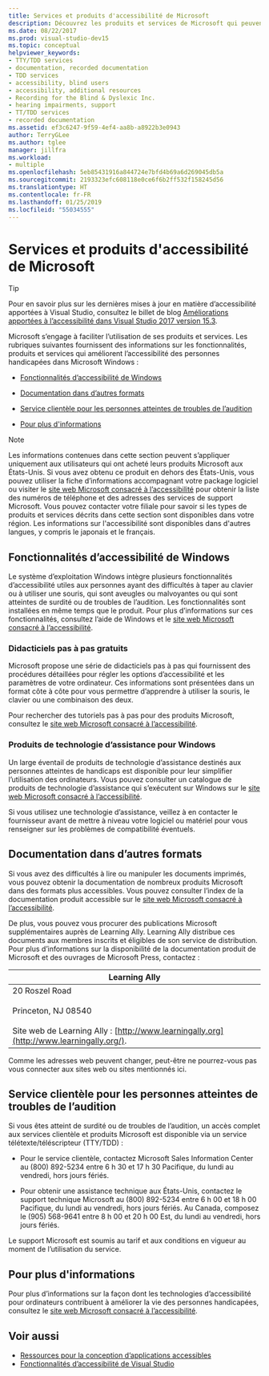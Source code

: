 ```yaml
---
title: Services et produits d'accessibilité de Microsoft
description: Découvrez les produits et services de Microsoft qui peuvent contribuer à rendre nos systèmes d’exploitation, programmes et applications plus accessibles afin que tout le monde puisse les utiliser, y compris les personnes handicapées.
ms.date: 08/22/2017
ms.prod: visual-studio-dev15
ms.topic: conceptual
helpviewer_keywords:
- TTY/TDD services
- documentation, recorded documentation
- TDD services
- accessibility, blind users
- accessibility, additional resources
- Recording for the Blind & Dyslexic Inc.
- hearing impairments, support
- TT/TDD services
- recorded documentation
ms.assetid: ef3c6247-9f59-4ef4-aa8b-a8922b3e0943
author: TerryGLee
ms.author: tglee
manager: jillfra
ms.workload:
- multiple
ms.openlocfilehash: 5eb85431916a844724e7bfd4b69a6d269045db5a
ms.sourcegitcommit: 2193323efc608118e0ce6f6b2ff532f158245d56
ms.translationtype: HT
ms.contentlocale: fr-FR
ms.lasthandoff: 01/25/2019
ms.locfileid: "55034555"
---
```

# <a name="accessibility-products-and-services-from-microsoft"></a>Services et produits d'accessibilité de Microsoft

> [!TIP]
> Pour en savoir plus sur les dernières mises à jour en matière d’accessibilité apportées à Visual Studio, consultez le billet de blog [Améliorations apportées à l’accessibilité dans Visual Studio 2017 version 15.3](https://blogs.msdn.microsoft.com/visualstudio/2017/08/14/accessibility-improvements-in-visual-studio-2017-version-15-3/).

Microsoft s’engage à faciliter l’utilisation de ses produits et services. Les rubriques suivantes fournissent des informations sur les fonctionnalités, produits et services qui améliorent l’accessibilité des personnes handicapées dans Microsoft Windows :

-   [Fonctionnalités d’accessibilité de Windows](../../ide/reference/accessibility-products-and-services-from-microsoft.md#windows)

-   [Documentation dans d’autres formats](../../ide/reference/accessibility-products-and-services-from-microsoft.md#altfortmats)

-   [Service clientèle pour les personnes atteintes de troubles de l’audition](../../ide/reference/accessibility-products-and-services-from-microsoft.md#hearing)

-   [Pour plus d'informations](../../ide/reference/accessibility-products-and-services-from-microsoft.md#moreinfo)

> [!NOTE]
> Les informations contenues dans cette section peuvent s’appliquer uniquement aux utilisateurs qui ont acheté leurs produits Microsoft aux États-Unis. Si vous avez obtenu ce produit en dehors des États-Unis, vous pouvez utiliser la fiche d’informations accompagnant votre package logiciel ou visiter le [site web Microsoft consacré à l’accessibilité](http://go.microsoft.com/fwlink/?LinkId=8431) pour obtenir la liste des numéros de téléphone et des adresses des services de support Microsoft. Vous pouvez contacter votre filiale pour savoir si les types de produits et services décrits dans cette section sont disponibles dans votre région. Les informations sur l'accessibilité sont disponibles dans d'autres langues, y compris le japonais et le français.

##  <a name="windows"></a> Fonctionnalités d’accessibilité de Windows

 Le système d’exploitation Windows intègre plusieurs fonctionnalités d’accessibilité utiles aux personnes ayant des difficultés à taper au clavier ou à utiliser une souris, qui sont aveugles ou malvoyantes ou qui sont atteintes de surdité ou de troubles de l’audition. Les fonctionnalités sont installées en même temps que le produit. Pour plus d’informations sur ces fonctionnalités, consultez l’aide de Windows et le [site web Microsoft consacré à l’accessibilité](http://go.microsoft.com/fwlink/?LinkId=8431).

### <a name="free-step-by-step-tutorials"></a>Didacticiels pas à pas gratuits

 Microsoft propose une série de didacticiels pas à pas qui fournissent des procédures détaillées pour régler les options d’accessibilité et les paramètres de votre ordinateur. Ces informations sont présentées dans un format côte à côte pour vous permettre d’apprendre à utiliser la souris, le clavier ou une combinaison des deux.

 Pour rechercher des tutoriels pas à pas pour des produits Microsoft, consultez le [site web Microsoft consacré à l’accessibilité](http://go.microsoft.com/fwlink/?LinkId=8431).

### <a name="assistive-technology-products-for-windows"></a>Produits de technologie d’assistance pour Windows

 Un large éventail de produits de technologie d’assistance destinés aux personnes atteintes de handicaps est disponible pour leur simplifier l’utilisation des ordinateurs. Vous pouvez consulter un catalogue de produits de technologie d’assistance qui s’exécutent sur Windows sur le [site web Microsoft consacré à l’accessibilité](http://go.microsoft.com/fwlink/?LinkId=8431).

 Si vous utilisez une technologie d’assistance, veillez à en contacter le fournisseur avant de mettre à niveau votre logiciel ou matériel pour vous renseigner sur les problèmes de compatibilité éventuels.

##  <a name="altfortmats"></a> Documentation dans d’autres formats

Si vous avez des difficultés à lire ou manipuler les documents imprimés, vous pouvez obtenir la documentation de nombreux produits Microsoft dans des formats plus accessibles. Vous pouvez consulter l’index de la documentation produit accessible sur le [site web Microsoft consacré à l’accessibilité](http://go.microsoft.com/fwlink/?LinkId=8431).

De plus, vous pouvez vous procurer des publications Microsoft supplémentaires auprès de Learning Ally. Learning Ally distribue ces documents aux membres inscrits et éligibles de son service de distribution. Pour plus d’informations sur la disponibilité de la documentation produit de Microsoft et des ouvrages de Microsoft Press, contactez :

|Learning Ally|
| - |
|20 Roszel Road<br /><br /> Princeton, NJ 08540<br /><br /> Site web de Learning Ally : [http://www.learningally.org](http://www.learningally.org/).|

Comme les adresses web peuvent changer, peut-être ne pourrez-vous pas vous connecter aux sites web ou sites mentionnés ici.

##  <a name="hearing"></a> Service clientèle pour les personnes atteintes de troubles de l’audition

Si vous êtes atteint de surdité ou de troubles de l’audition, un accès complet aux services clientèle et produits Microsoft est disponible via un service télétexte/téléscripteur (TTY/TDD) :

- Pour le service clientèle, contactez Microsoft Sales Information Center au (800) 892-5234 entre 6 h 30 et 17 h 30 Pacifique, du lundi au vendredi, hors jours fériés.

- Pour obtenir une assistance technique aux États-Unis, contactez le support technique Microsoft au (800) 892-5234 entre 6 h 00 et 18 h 00 Pacifique, du lundi au vendredi, hors jours fériés. Au Canada, composez le (905) 568-9641 entre 8 h 00 et 20 h 00 Est, du lundi au vendredi, hors jours fériés.

Le support Microsoft est soumis au tarif et aux conditions en vigueur au moment de l’utilisation du service.

##  <a name="moreinfo"></a> Pour plus d'informations

Pour plus d’informations sur la façon dont les technologies d’accessibilité pour ordinateurs contribuent à améliorer la vie des personnes handicapées, consultez le [site web Microsoft consacré à l’accessibilité](http://go.microsoft.com/fwlink/?LinkId=8431).

## <a name="see-also"></a>Voir aussi

* [Ressources pour la conception d’applications accessibles](../../ide/reference/resources-for-designing-accessible-applications.md)
* [Fonctionnalités d’accessibilité de Visual Studio](../../ide/reference/accessibility-features-of-visual-studio.md)

